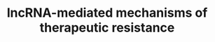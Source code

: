 ---
annotations:
- id: PW:0001335
  parent: regulatory pathway
  type: Pathway Ontology
  value: long non-coding RNA pathway
- id: DOID:684
  parent: disease of cellular proliferation
  type: Disease Ontology
  value: hepatocellular carcinoma
- id: PW:0002367
  parent: drug pathway
  type: Pathway Ontology
  value: antineoplastic drug pathway
- id: PW:0000605
  parent: disease pathway
  type: Pathway Ontology
  value: cancer pathway
authors:
- Khanspers
- MaintBot
- AlexanderPico
- Fehrhart
- Eweitz
description: 'LncRNA-mediated mechanisms of therapeutic resistance. Mechanisms of
  tumor cell resistance to chemotherapy or hypoxia involving lncRNA include modulation
  of drug transporters and elimination, survival signaling pathways, cell cycle progression
  and DNA repair, sensitization to apoptosis, and modulation of intercellular communication
  mediated by extracellular vesicles.  This pathway is based on Fig 6 from Parasramka
  et al: http://www.ncbi.nlm.nih.gov/pubmed/27013343  Proteins on this pathway have
  targeted assays available via the [https://assays.cancer.gov/available_assays?wp_id=WP3672
  CPTAC Assay Portal]'
last-edited: 2021-05-22
organisms:
- Homo sapiens
redirect_from:
- /index.php/Pathway:WP3672
- /instance/WP3672
revision: null
schema-jsonld:
- '@context': https://schema.org/
  '@id': https://wikipathways.github.io/pathways/WP3672.html
  '@type': Dataset
  creator:
    '@type': Organization
    name: WikiPathways
  description: 'LncRNA-mediated mechanisms of therapeutic resistance. Mechanisms of
    tumor cell resistance to chemotherapy or hypoxia involving lncRNA include modulation
    of drug transporters and elimination, survival signaling pathways, cell cycle
    progression and DNA repair, sensitization to apoptosis, and modulation of intercellular
    communication mediated by extracellular vesicles.  This pathway is based on Fig
    6 from Parasramka et al: http://www.ncbi.nlm.nih.gov/pubmed/27013343  Proteins
    on this pathway have targeted assays available via the [https://assays.cancer.gov/available_assays?wp_id=WP3672
    CPTAC Assay Portal]'
  keywords:
  - AK126698
  - Apoptosis
  - Bcl-xl
  - Cell proliferation
  - EV linc-RoR
  - EV linc-VLDLR
  - G0/G1 cell cycle arrest
  - HIF1A
  - HOTAIR
  - MEG3
  - MRUL
  - P-gp
  - TP53
  - UCA1
  - WNT6
  - linc-RoR
  - linc-VLDLR
  - p21
  license: CC0
  name: lncRNA-mediated mechanisms of therapeutic resistance
seo: CreativeWork
title: lncRNA-mediated mechanisms of therapeutic resistance
wpid: WP3672
---